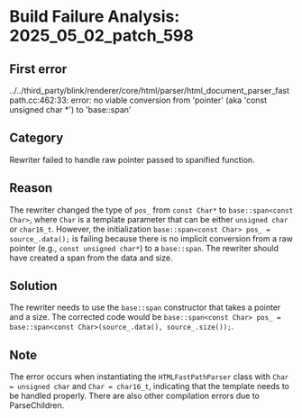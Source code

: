 # Build Failure Analysis: 2025_05_02_patch_598

## First error

../../third_party/blink/renderer/core/html/parser/html_document_parser_fastpath.cc:462:33: error: no viable conversion from 'pointer' (aka 'const unsigned char *') to 'base::span<const unsigned char>'

## Category
Rewriter failed to handle raw pointer passed to spanified function.

## Reason
The rewriter changed the type of `pos_` from `const Char*` to `base::span<const Char>`, where `Char` is a template parameter that can be either `unsigned char` or `char16_t`. However, the initialization `base::span<const Char> pos_ = source_.data();` is failing because there is no implicit conversion from a raw pointer (e.g., `const unsigned char*`) to a `base::span`. The rewriter should have created a span from the data and size.

## Solution
The rewriter needs to use the `base::span` constructor that takes a pointer and a size. The corrected code would be `base::span<const Char> pos_ = base::span<const Char>(source_.data(), source_.size());`.

## Note
The error occurs when instantiating the `HTMLFastPathParser` class with `Char = unsigned char` and `Char = char16_t`, indicating that the template needs to be handled properly. There are also other compilation errors due to ParseChildren.